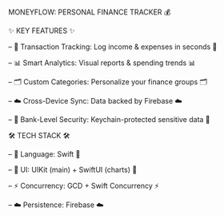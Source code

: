 MONEYFLOW: PERSONAL FINANCE TRACKER 💰

✨ KEY FEATURES ✨

– 💸 Transaction Tracking: Log income & expenses in seconds 💸

– 📊 Smart Analytics: Visual reports & spending trends 📊

– 🗂 Custom Categories: Personalize your finance groups 🗂

– ☁️ Cross-Device Sync: Data backed by Firebase ☁️

– 🔐 Bank-Level Security: Keychain-protected sensitive data 🔐

🛠 TECH STACK 🛠

– 🦅 Language: Swift 🦅

– 🎨 UI: UIKit (main) + SwiftUI (charts) 🎨

– ⚡ Concurrency: GCD + Swift Concurrency ⚡

– ☁️ Persistence: Firebase ☁️
